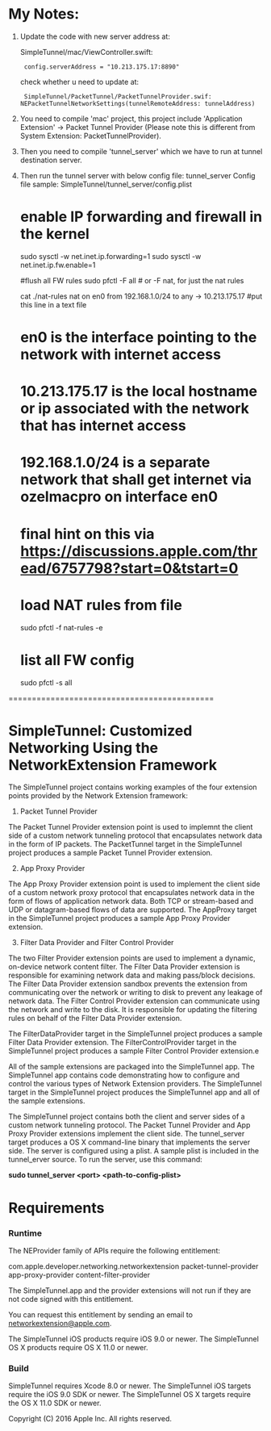 # My Notes:

1) Update the code with new server address at: 

	SimpleTunnel/mac/ViewController.swift:
	
		config.serverAddress = "10.213.175.17:8890"
		
		
	check whether u need to update at:
	
		SimpleTunnel/PacketTunnel/PacketTunnelProvider.swif: NEPacketTunnelNetworkSettings(tunnelRemoteAddress: tunnelAddress)
		
2) You need to compile 'mac' project, this project include 'Application Extension' -> Packet Tunnel Provider (Please note this is different from System Extension: PacketTunnelProvider). 
3) Then you need to compile 'tunnel_server' which we have to run at tunnel destination server. 
4) Then run the tunnel server with below config file:
	tunnel_server <port> <config-file>
	Config file sample: SimpleTunnel/tunnel_server/config.plist
	
	# enable IP forwarding and firewall in the kernel
	sudo sysctl -w net.inet.ip.forwarding=1
	sudo sysctl -w net.inet.ip.fw.enable=1

	#flush all FW rules 
	sudo pfctl -F all # or -F nat, for just the nat rules

	cat ./nat-rules 
	nat on en0 from 192.168.1.0/24 to any -> 10.213.175.17 #put this line in a text file

	# en0 is the interface pointing to the network with internet access
	# 10.213.175.17 is the local hostname or ip associated with the network that has internet access
	# 192.168.1.0/24 is a separate network that shall get internet via ozelmacpro on interface en0
	# final hint on this via https://discussions.apple.com/thread/6757798?start=0&tstart=0

	# load NAT rules from file
	sudo pfctl -f nat-rules -e

	# list all FW config
	sudo pfctl -s all
	
============================================

# SimpleTunnel: Customized Networking Using the NetworkExtension Framework

The SimpleTunnel project contains working examples of the four extension points provided by the Network Extension framework:

1. Packet Tunnel Provider

The Packet Tunnel Provider extension point is used to implemnt the client side of a custom network tunneling protocol that encapsulates network data in the form of IP packets. The PacketTunnel target in the SimpleTunnel project produces a sample Packet Tunnel Provider extension.

2. App Proxy Provider

The App Proxy Provider extension point is used to implement the client side of a custom network proxy protocol that encapsulates network data in the form of flows of application network data. Both TCP or stream-based and UDP or datagram-based flows of data are supported. The AppProxy target in the SimpleTunnel project produces a sample App Proxy Provider extension.

3. Filter Data Provider and Filter Control Provider

The two Filter Provider extension points are used to implement a dynamic, on-device network content filter. The Filter Data Provider extension is responsible for examining network data and making pass/block decisions. The Filter Data Provider extension sandbox prevents the extension from communicating over the network or writing to disk to prevent any leakage of network data. The Filter Control Provider extension can communicate using the network and write to the disk. It is responsible for updating the filtering rules on behalf of the Filter Data Provider extension.

The FilterDataProvider target in the SimpleTunnel project produces a sample Filter Data Provider extension. The FilterControlProvider target in the SimpleTunnel project produces a sample Filter Control Provider extension.e

All of the sample extensions are packaged into the SimpleTunnel app. The SimpleTunnel app contains code demonstrating how to configure and control the various types of Network Extension providers. The SimpleTunnel target in the SimpleTunnel project produces the SimpleTunnel app and all of the sample extensions.

The SimpleTunnel project contains both the client and server sides of a custom network tunneling protocol. The Packet Tunnel Provider and App Proxy Provider extensions implement the client side. The tunnel_server target produces a OS X command-line binary that implements the server side. The server is configured using a plist. A sample plist is included in the tunnel_erver source. To run the server, use this command:

**sudo tunnel_server \<port\> \<path-to-config-plist\>**
	
	

# Requirements

### Runtime

The NEProvider family of APIs require the following entitlement:

<key>com.apple.developer.networking.networkextension</key>
<array>
	<string>packet-tunnel-provider</string>
	<string>app-proxy-provider</string>
	<string>content-filter-provider</string>
</array>
</plist>

The SimpleTunnel.app and the provider extensions will not run if they are not code signed with this entitlement.

You can request this entitlement by sending an email to networkextension@apple.com.

The SimpleTunnel iOS products require iOS 9.0 or newer.
The SimpleTunnel OS X products require OS X 11.0 or newer.

### Build

SimpleTunnel requires Xcode 8.0 or newer.
The SimpleTunnel iOS targets require the iOS 9.0 SDK or newer.
The SimpleTunnel OS X targets require the OS X 11.0 SDK or newer.

Copyright (C) 2016 Apple Inc. All rights reserved.
